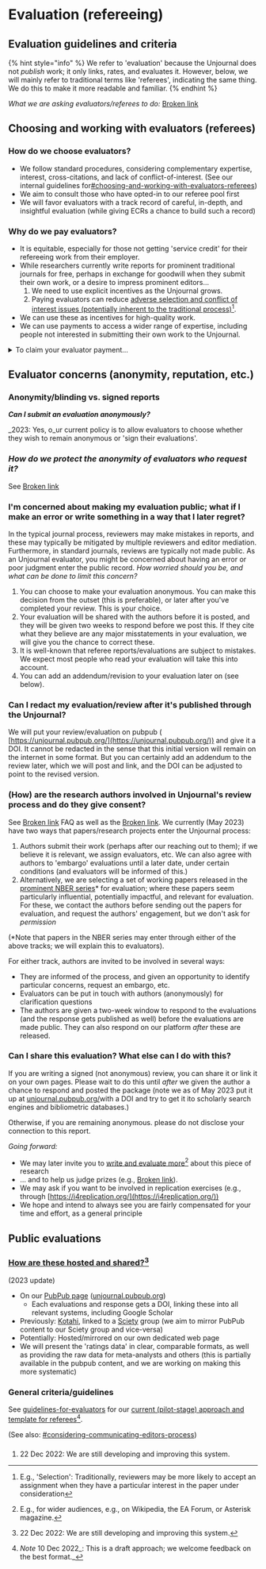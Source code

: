# Evaluation (refereeing)

## Evaluation guidelines and criteria

{% hint style="info" %}
We refer to 'evaluation' because the Unjournal does not _publish_ work; it only links, rates, and evaluates it. However, below, we will mainly refer to traditional terms like 'referees', indicating the same thing. We do this to make it more readable and familiar.
{% endhint %}

_What we are asking evaluators/referees to do:_ [Broken link](broken-reference "mention")

## Choosing and working with evaluators (referees)

### How do we choose evaluators?

* We follow standard procedures, considering complementary expertise, interest, cross-citations, and lack of conflict-of-interest. (See our internal guidelines for[#choosing-and-working-with-evaluators-referees](referees-evaluators.md#choosing-and-working-with-evaluators-referees "mention"))
* We aim to consult those who have opted-in to our referee pool first
* We will favor evaluators with a track record of careful, in-depth, and insightful evaluation (while giving ECRs a chance to build such a record)

### Why do we pay evaluators?

* It is equitable, especially for those not getting 'service credit' for their refereeing work from their employer.
* While researchers currently write reports for prominent traditional journals for free, perhaps in exchange for goodwill when they submit their own work, or a desire to impress prominent editors...
  1. We need to use explicit incentives as the Unjournal grows.
  2. Paying evaluators can reduce [adverse selection and conflict of interest issues (potentially inherent to the traditional process)](#user-content-fn-1)[^1].
* We can use these as incentives for high-quality work.
* We can use payments to access a wider range of expertise, including people not interested in submitting their own work to the Unjournal.

<details>

<summary>To claim your evaluator payment...</summary>

Please see:

[Broken link](broken-reference "mention")

</details>

## Evaluator concerns (anonymity, reputation, etc.)

### Anonymity/blinding vs. signed reports

_**Can I submit an evaluation anonymously?**_&#x20;

_2023: Yes, o_ur current policy is to allow evaluators to choose whether they wish to remain anonymous or 'sign their evaluations'.&#x20;

### _**How do we protect the anonymity of evaluators who request it?**_  &#x20;

See [Broken link](broken-reference "mention")

### I'm concerned about making my evaluation public; what if I make an error or write something in a way that I later regret?

In the typical journal process, reviewers may make mistakes in reports, and these may typically be mitigated by multiple reviewers and editor mediation. Furthermore, in standard journals,  reviews are typically not made public. As an Unjournal evaluator, you might be concerned about having an error or poor judgment enter the public record. _How worried should you be, and what can be done to limit this concern?_

1. You can choose to make your evaluation anonymous. You can make this decision from the outset (this is preferable), or later after you've completed your review. This is your choice.
2. Your evaluation will be shared with the authors before it is posted, and they will be given two weeks to respond before we post this. If they cite what they believe are any major misstatements in your evaluation, we will give you the chance to correct these.&#x20;
3. It is well-known that referee reports/evaluations are subject to mistakes. We expect most people who read your evaluation will take this into account.&#x20;
4. You can add an addendum/revision to your evaluation later on (see below).

### Can I redact my evaluation/review after it's published through the Unjournal?

We will put your review/evaluation on pubpub ( [https://unjournal.pubpub.org/](https://unjournal.pubpub.org/)) and give it a DOI. It cannot be redacted in the sense that this initial version will remain on the internet in some format. But you can certainly add an addendum to the review later, which we will post and link, and the DOI can be adjusted to point to the revised version.&#x20;

### (How) are the research authors involved in Unjournal's review process and do they give consent?

See [Broken link](broken-reference "mention") FAQ as well as the [Broken link](broken-reference "mention"). We currently (May 2023) have two ways that papers/research projects enter the Unjournal process:

1. Authors submit their work (perhaps after our reaching out to them); if we believe it is relevant, we assign evaluators, etc. We can also agree with authors to 'embargo' evaluations until a later date, under certain conditions (and evaluators will be informed of this.)
2. Alternatively, we are selecting a set of working papers released in the [prominent NBER series](https://www.nber.org/papers?page=1\&perPage=50\&sortBy=public\_date)\* for evaluation; where these papers seem particularly influential, potentially impactful, and relevant for evaluation. For these, we contact the authors before sending out the papers for evaluation, and request the authors' engagement, but we don't ask for _permission_

(\*Note that papers in the NBER series may enter through either of the above tracks; we will explain this to evaluators).&#x20;

For either track, authors are invited to be involved in several ways:

* They are informed of the process, and given an opportunity to identify particular concerns, request an embargo, etc.&#x20;
* Evaluators can be put in touch with authors (anonymously) for clarification questions
* The authors are given a two-week window to respond to the evaluations (and the response gets published as well) before the evaluations are made public.  They can also respond on our platform _after_ these are released.

### Can I share this evaluation? What else can I do with this?

If you are writing a signed (not anonymous) review, you can share it or link it on your own pages. Please wait to do this until _after_ we given the author a chance to respond and posted the package (note we as of May 2023 put it up at [unjournal.pubpub.org/](https://unjournal.pubpub.org/)with a DOI and try to get it ito scholarly search engines and bibliometric databases.)

Otherwise, if you are remaining anonymous.  please do not disclose your connection to this report.&#x20;

_Going forward:_

* We may later invite you to [write and evaluate more](#user-content-fn-2)[^2] about this piece of research&#x20;
* ... and to help us judge prizes (e.g., [Broken link](broken-reference "mention")).
* We may ask if you want to be involved in replication exercises (e.g., through [https://i4replication.org/](https://i4replication.org/))
* We hope and intend to always see you are fairly compensated for your time and effort, as a general principle

## Public evaluations

### [How are these hosted and shared?](#user-content-fn-3)[^3]

(2023 update)

* On our [PubPub page](https://unjournal.pubpub.org/) ([unjournal.pubpub.org](https://unjournal.pubpub.org/))
  * Each evaluations and response gets a DOI, linking these into all relevant systems, including Google Scholar
* Previously: [Kotahi](https://kotahi.community/), linked to a [Sciety](https://sciety.org/) group (we aim to mirror PubPub content to our Sciety group and vice-versa)&#x20;
* Potentially: Hosted/mirrored on our own dedicated web page
* We will present the 'ratings data' in clear, comparable formats, as well as providing the raw data for meta-analysts and others (this is partially available in the pubpub content, and we are working on making this more systematic)

### General criteria/guidelines

See [guidelines-for-evaluators](../policies-projects-evaluation-workflow/evaluation/guidelines-for-evaluators/ "mention") for our [current (pilot-stage) approach and template for referees](#user-content-fn-4)[^4].

(See also: [#considering-communicating-editors-process](../policies-projects-evaluation-workflow/considering-projects/#considering-communicating-editors-process "mention"))

###

1. 22 Dec 2022: We are still developing and improving this system.

[^1]: E.g., 'Selection': Traditionally, reviewers may be more likely to accept an assignment when they have a particular interest in the paper under consideration

[^2]: E.g., for wider audiences, e.g., on Wikipedia, the EA Forum, or Asterisk magazine.

[^3]: 22 Dec 2022: We are still developing and improving this system.

[^4]: _Note_ 10 Dec 2022\_: This is a draft approach; we welcome feedback on the best format.\_
